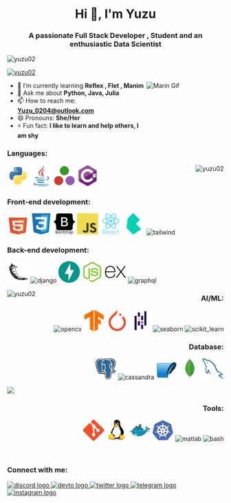 <h1 align="center">Hi 👋, I'm Yuzu</h1>
<h3 align="center">A passionate Full Stack Developer , Student and an enthusiastic Data Scientist</h3>

<div align="left">
   <img src="https://komarev.com/ghpvc/?username=yuzu02&label=Profile%20views&color=blueviolet&style=flat" alt="yuzu02" />
</div>


<p align="left"> <a href="https://github.com/ryo-ma/github-profile-trophy"><img src="https://github-profile-trophy.vercel.app/?username=Yuzu02&theme=radical&no-frame=false&no-bg=true&margin-w=4" alt="yuzu02" /></a> </p>

 <img src="https://i.pinimg.com/originals/49/3e/2b/493e2bd07a9015db1e10674e526b1541.gif" height="160" width="180" alt="Marin Gif" title="Marin!!!!" align="right">

- 🌱 I’m currently learning **Reflex , Flet , Manim**
- 💬 Ask me about **Python, Java, Julia**
- 📫 How to reach me: **Yuzu_0204@outlook.com**
- 😄 Pronouns: **She/Her**
- ⚡ Fun fact: **I like to learn and help others, I am shy**  


<h3 align="left">Languages:</h3>

<p><img align="right" src="https://github-readme-stats.vercel.app/api/top-langs/?username=Yuzu02&theme=radical&hide_border=false&include_all_commits=true&count_private=false&layout=compact" alt="yuzu02" /></p>

<p align="left">
  <img src="https://raw.githubusercontent.com/devicons/devicon/master/icons/python/python-original.svg" alt="python" title="Python" width="50" height="50"/>
  <img src="https://raw.githubusercontent.com/devicons/devicon/master/icons/java/java-original.svg" alt="java" title="Java" width="50" height="50"/>
  <img src="https://raw.githubusercontent.com/devicons/devicon/master/icons/julia/julia-original.svg" alt="julia" title="Julia" width="50" height="50"/>
  <img src="https://raw.githubusercontent.com/devicons/devicon/master/icons/csharp/csharp-original.svg" alt="csharp" title="C#" width="50" height="50"/>
</p>

<h3 align="left">Front-end development:</h3>
<p align="left">
  <img src="https://raw.githubusercontent.com/devicons/devicon/master/icons/html5/html5-original.svg" alt="html5" title="HTML5" width="50" height="40"/>
  <img src="https://raw.githubusercontent.com/devicons/devicon/master/icons/css3/css3-original.svg" alt="css3" title="CSS3" width="50" height="50"/>
  <img src="https://raw.githubusercontent.com/devicons/devicon/master/icons/bootstrap/bootstrap-plain-wordmark.svg" alt="bootstrap" title="Bootstrap" width="50
  "height="50"/>
  <img src="https://raw.githubusercontent.com/devicons/devicon/master/icons/javascript/javascript-original.svg" alt="javascript" title="JavaScript" width="50" height="50"/>
  <img src="https://raw.githubusercontent.com/devicons/devicon/master/icons/react/react-original-wordmark.svg" alt="react" title="React" width="50" height="50"/>
  <img src="https://raw.githubusercontent.com/devicons/devicon/master/icons/bulma/bulma-plain.svg" alt="bulma" title="BulmaCSS" width="50" height="50"/>
  <img src="https://www.vectorlogo.zone/logos/tailwindcss/tailwindcss-icon.svg" alt="tailwind" title="TailwindCSS" width="50" height="50"/>
</p>

<h3 align="left">Back-end development:</h3>
<p align="left">
  <img src="https://raw.githubusercontent.com/devicons/devicon/master/icons/flask/flask-original.svg" alt="flask" title="Flask" width="50" height="50"/>
  <img src="https://cdn.worldvectorlogo.com/logos/django.svg" alt="django" title="Django" width="50" height="50"/>
  <img src="https://raw.githubusercontent.com/devicons/devicon/master/icons/fastapi/fastapi-original.svg" alt="fastapi" title="FastAPI" width="50" height="50"/>
  <img src="https://raw.githubusercontent.com/devicons/devicon/master/icons/nodejs/nodejs-original.svg" alt="nodejs" title="NodeJS" width="50" height="50"/>
  <img src="https://raw.githubusercontent.com/devicons/devicon/master/icons/express/express-original.svg" alt="express" title="ExpressJS" width="50" height="50"/>
   <img src="https://www.vectorlogo.zone/logos/graphql/graphql-icon.svg" alt="graphql" title="GraphQL" width="50" height="50"/>
</p>

<p><img align="left" src="https://github-readme-streak-stats.herokuapp.com/?user=Yuzu02&theme=radical&hide_border=false" alt="yuzu02" /></p>

<h3 align="right">AI/ML:</h3>
<p align="right">
  <img src="https://www.vectorlogo.zone/logos/opencv/opencv-icon.svg" alt="opencv" title="OpenCV" width="50" height="50"/> 
  <img src="https://raw.githubusercontent.com/devicons/devicon/master/icons/tensorflow/tensorflow-original.svg" alt="tensorflow" title="TensorFlow" width="50" height="50"/>
  <img src="https://raw.githubusercontent.com/devicons/devicon/master/icons/pytorch/pytorch-original.svg" alt="pytorch" title="PyTorch" width="50" height="50"/>
  <img src="https://raw.githubusercontent.com/devicons/devicon/2ae2a900d2f041da66e950e4d48052658d850630/icons/pandas/pandas-original.svg" alt="pandas" title="Pandas" width="50" height="50"/>
  <img src="https://seaborn.pydata.org/_images/logo-mark-lightbg.svg" alt="seaborn" title="Seaborn" width="50" height="50"/>
  <img src="https://upload.wikimedia.org/wikipedia/commons/0/05/Scikit_learn_logo_small.svg" alt="scikit_learn" title="Scikit Learn" width="50" height="50"/>
</p>

 

<h3 align="right">Database:</h3>
<p align="right">
  <img src="https://raw.githubusercontent.com/devicons/devicon/master/icons/postgresql/postgresql-original.svg" alt="postgresql" title="PostgreSQL" width="50" height="50"/>
  <img src="https://www.vectorlogo.zone/logos/apache_cassandra/apache_cassandra-icon.svg" alt="cassandra" title="CassandraDB" width="50" height="50"/> 
  <img src="https://raw.githubusercontent.com/devicons/devicon/master/icons/sqlite/sqlite-original.svg" alt="sqlite" title="SQLite" width="50" height="40"/>
  <img src="https://raw.githubusercontent.com/devicons/devicon/master/icons/mongodb/mongodb-original.svg" alt="mongodb" title="MongoDB" width="50" height="50"/>
  <img src="https://raw.githubusercontent.com/devicons/devicon/master/icons/mysql/mysql-original.svg" alt="mysql" title="MySQL" width="50" height="50"/> 
</p>
 

<p>&nbsp;<img align="left" src="https://github-readme-stats.vercel.app/api?username=Yuzu02&theme=radical&hide_border=false&include_all_commits=true&count_private=false" /></p> <h3 align="right">Tools:</h3> 
<p align="right">
  <img src="https://raw.githubusercontent.com/devicons/devicon/master/icons/git/git-original.svg" alt="git" title="Git" width="50" height="50"/>
  <img src="https://raw.githubusercontent.com/devicons/devicon/master/icons/linux/linux-original.svg" alt="linux" title="Linux" width="50" height="50"/>
  <img src="https://raw.githubusercontent.com/devicons/devicon/master/icons/docker/docker-original.svg" alt="docker" title="Docker" width="50" height="50"/>
  <img src="https://raw.githubusercontent.com/devicons/devicon/master/icons/kubernetes/kubernetes-plain.svg" alt="kubernetes" title="Kubernetes" width="50" height="50"/>
  <img src="https://upload.wikimedia.org/wikipedia/commons/2/21/Matlab_Logo.png" alt="matlab" title="Matlab" width="50" height="50"/>
  <img src="https://www.vectorlogo.zone/logos/gnu_bash/gnu_bash-icon.svg" alt="bash" title="Bash Scripting" width="50" height="50"/> </a>
</p>

<br clear="both">

<div align="left">
  <h3 align="left">Connect with me:</h3>
  <a href="discordapp.com/users/483845680469901317" target="_blank">
    <img src="https://img.shields.io/static/v1?message=Discord&logo=discord&label=&color=7289DA&logoColor=white&labelColor=&style=for-the-badge" height="30" alt="discord logo"  />
  </a>
  <a href="https://dev.to/yuzu02" target="_blank">
    <img src="https://img.shields.io/static/v1?message=dev.to&logo=dev.to&label=&color=0A0A0A&logoColor=white&labelColor=&style=for-the-badge" height="30" alt="devto logo"  />
  </a>
  <a href="https://twitter.com/Yuzucchi0204" target="_blank">
    <img src="https://img.shields.io/static/v1?message=Twitter&logo=twitter&label=&color=1DA1F2&logoColor=white&labelColor=&style=for-the-badge" height="30" alt="twitter logo"  />
  </a>
  <a href="https://t.me/Yuzu02" target="_blank">
    <img src="https://img.shields.io/static/v1?message=Telegram&logo=telegram&label=&color=2CA5E0&logoColor=white&labelColor=&style=for-the-badge" height="30" alt="telegram logo"  />
  </a>
  <a href="https://www.instagram.com/yuzucchi0204/" target="_blank">
    <img src="https://img.shields.io/static/v1?message=Instagram&logo=instagram&label=&color=E4405F&logoColor=white&labelColor=&style=for-the-badge" height="30" alt="instagram logo"  />
  </a>
</div>
